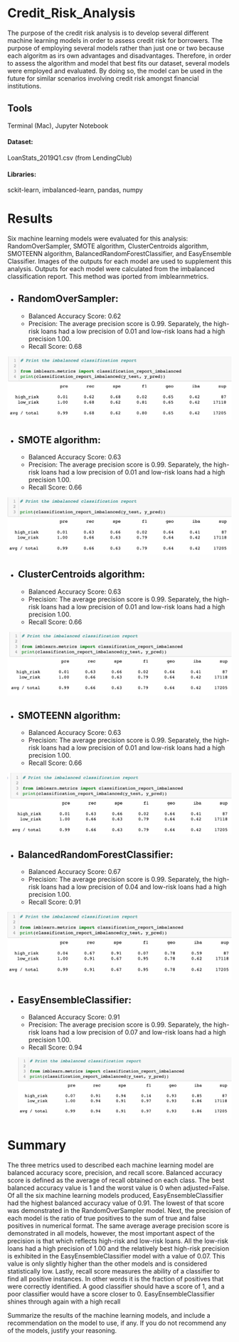 # Credit_Risk_Analysis

The purpose of the credit risk analysis is to develop several different machine learning models in order to assess credit risk for borrowers. The purpose of employing several models rather than just one or two because each algoritm as irs own advantages and disadvantages. Therefore, in order to assess the algorithm and model that best fits our dataset, several models were employed and evaluated. By doing so, the model can be used in the future for similar scenarios involving credit risk amongst financial institutions.

## Tools

Terminal (Mac), Jupyter Notebook

#### Dataset: 
LoanStats_2019Q1.csv (from LendingClub)
#### Libraries:
sckit-learn, imbalanced-learn, pandas, numpy

# Results

Six machine learning models were evaluated for this analysis: RandomOverSampler, SMOTE algorithm, ClusterCentroids algorithm, SMOTEENN algorithm, BalancedRandomForestClassifier, and EasyEnsemble Classifier. Images of the outputs for each model are used to supplement this analysis. Outputs for each model were calculated from the imbalanced classification report. This method was iported from imblearnmetrics.

* ## RandomOverSampler:

  * Balanced Accuracy Score: 0.62
  * Precision: The average precision score is 0.99. Separately, the high-risk loans had a low precision of 0.01 and low-risk loans had a high   precision 1.00.
  * Recall Score: 0.68

![Pic 1](https://github.com/katmarcin/Credit_Risk_Analysis/blob/049173235bb3cdca6fed8744575ed8b4142fa518/images/random_oversampling.png)     


* ## SMOTE algorithm:

  * Balanced Accuracy Score: 0.63
  * Precision: The average precision score is 0.99. Separately, the high-risk loans had a low precision of 0.01 and low-risk loans had a high   precision 1.00.
  * Recall Score: 0.66
  
 ![Pic 2](https://github.com/katmarcin/Credit_Risk_Analysis/blob/049173235bb3cdca6fed8744575ed8b4142fa518/images/smote.png)
 
  
* ## ClusterCentroids algorithm:

  * Balanced Accuracy Score: 0.63
  * Precision: The average precision score is 0.99. Separately, the high-risk loans had a low precision of 0.01 and low-risk loans had a high   precision 1.00.
  * Recall Score: 0.66

 ![Pic 3](https://github.com/katmarcin/Credit_Risk_Analysis/blob/049173235bb3cdca6fed8744575ed8b4142fa518/images/clustered.png)


* ## SMOTEENN algorithm:

  * Balanced Accuracy Score: 0.63
  * Precision: The average precision score is 0.99. Separately, the high-risk loans had a low precision of 0.01 and low-risk loans had a high   precision 1.00.
  * Recall Score: 0.66


 ![Pic 4](https://github.com/katmarcin/Credit_Risk_Analysis/blob/049173235bb3cdca6fed8744575ed8b4142fa518/images/smoteenn.png)


* ## BalancedRandomForestClassifier:

  * Balanced Accuracy Score: 0.67
  * Precision: The average precision score is 0.99. Separately, the high-risk loans had a low precision of 0.04 and low-risk loans had a high   precision 1.00.
  * Recall Score: 0.91

 ![Pic 5](https://github.com/katmarcin/Credit_Risk_Analysis/blob/049173235bb3cdca6fed8744575ed8b4142fa518/images/brfc.png)
 

* ## EasyEnsembleClassifier:

  * Balanced Accuracy Score: 0.91
  * Precision: The average precision score is 0.99. Separately, the high-risk loans had a low precision of 0.07 and low-risk loans had a high   precision 1.00.
  * Recall Score: 0.94
 
  ![Pic 6](https://github.com/katmarcin/Credit_Risk_Analysis/blob/049173235bb3cdca6fed8744575ed8b4142fa518/images/eeac.png)


# Summary

The three metrics used to described each machine learning model are balanced accuracy score, precision, and recall score. Balanced accuracy score is defined as the average of recall obtained on each class. The best balanced accuracy value is 1 and the worst value is 0 when adjusted=False. Of all the six machine learning models produced, EasyEnsembleClassifier had the highest balanced accuracy value of 0.91. The lowest of that score was demonstrated in the RandomOverSampler model. Next, the precision of each model is the ratio of true positives to the sum of true and false positives in numerical format. The same average average precision score is demonstrated in all models, however, the most important aspect of the precision is that which reflects high-risk and low-risk loans. All the low-risk loans had a high precision of 1.00 and the relatively best high-risk precision is exhibited in the EasyEnsembleClassifier model with a value of 0.07. This value is only slightly higher than the other models and is considered statistically low. Lastly, recall score measures the ability of a classifier to find all positive instances. In other words it is the fraction of positives that were correctly identified. A good classifier should have a score of 1, and a poor classifier would have a score closer to 0. EasyEnsembleClassifier shines through again with a high recall 




Summarize the results of the machine learning models, and include a recommendation on the model to use, if any. If you do not recommend any of the models, justify your reasoning.
